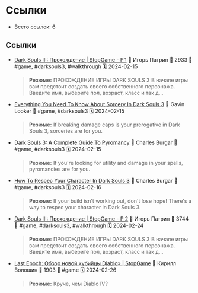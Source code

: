 # Ссылки

- Всего ссылок: 6

## Ссылки

- [Dark Souls III: Прохождение | StopGame - P.1](https://stopgame.ru/show/82650/dark_souls_iii_prohozhdenie) 👤 Игорь Патрин 💬 2933 🔖 #game, #darksouls3, #walkthrough 🗓️ 2024-02-15
    > **Резюме:** ПРОХОЖДЕНИЕ ИГРЫ DARK SOULS 3    В начале игры вам предстоит создать своего собственного персонажа. Введите имя, выберите пол, возраст, класс и так д…
- [Everything You Need To Know About Sorcery In Dark Souls 3](https://www.thegamer.com/dark-souls-3-sorcery-attuning-unlocking-equipment-guide/) 👤 Gavin Looker 🔖 #game, #darksouls3 🗓️ 2024-02-15
    > **Резюме:** If breaking damage caps is your prerogative in Dark Souls 3, sorceries are for you.
- [Dark Souls 3: A Complete Guide To Pyromancy](https://www.thegamer.com/dark-souls-3-pyromancy-in-depth-guide/) 👤 Charles Burgar 🔖 #game, #darksouls3 🗓️ 2024-02-15
    > **Резюме:** If you&#039;re looking for utility and damage in your spells, pyromancies are for you.
- [How To Respec Your Character In Dark Souls 3](https://www.thegamer.com/dark-souls-3-how-to-respec-your-character/) 👤 Charles Burgar 🔖 #game, #darksouls3 🗓️ 2024-02-16
    > **Резюме:** If your build isn't working out, don't lose hope! There's a way to respec your character in Dark Souls 3.
- [Dark Souls III: Прохождение | StopGame - P.2](https://stopgame.ru/show/82650/dark_souls_iii_prohozhdenie/p2) 👤 Игорь Патрин 💬 3744 🔖 #game, #darksouls3, #walkthrough 🗓️ 2024-02-24
    > **Резюме:** ПРОХОЖДЕНИЕ ИГРЫ DARK SOULS 3    В начале игры вам предстоит создать своего собственного персонажа. Введите имя, выберите пол, возраст, класс и так д…
- [Last Epoch: Обзор новой «убийцы Diablo» | StopGame](https://stopgame.ru/show/137672/last_epoch_review_novoy_ubiycy_diablo) 👤 Кирилл Волошин 💬 1903 🔖 #game 🗓️ 2024-02-26
    > **Резюме:** Круче, чем Diablo IV?
